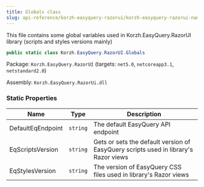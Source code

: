 ```yaml
---
title: Globals class
slug: api-reference/korzh-easyquery-razorui/korzh-easyquery-razorui-namespace/globals-class
---
```



This file contains some global variables used in Korzh.EasyQuery.RazorUI library (scripts and styles versions mainly)
```csharp
public static class Korzh.EasyQuery.RazorUI.Globals

```
Package: `Korzh.EasyQuery.RazorUI` (targets: `net5.0`, `netcoreapp3.1`, `netstandard2.0`)

Assembly: `Korzh.EasyQuery.RazorUi.dll`

### Static Properties

| Name | Type | Description | 
| --- | --- | --- | 
| DefaultEqEndpoint | `string` | The default EasyQuery API endpoint | 
| EqScriptsVersion | `string` | Gets or sets the default version of EasyQuery scripts used in library's Razor views | 
| EqStylesVersion | `string` | The version of EasyQuery CSS files used in library's Razor views |
